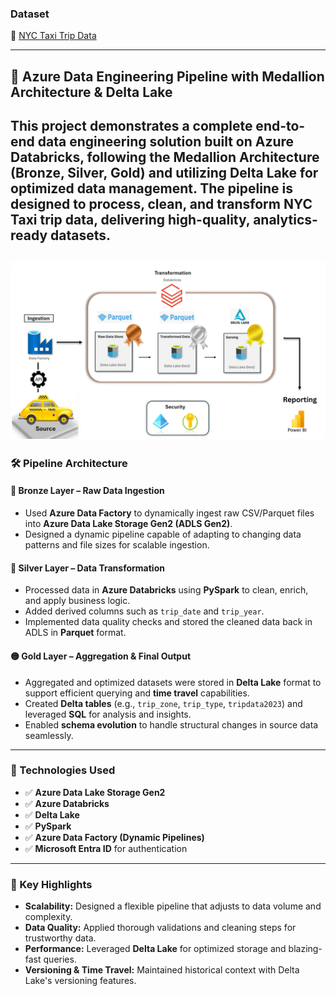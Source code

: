 
### Dataset  
🔗 [NYC Taxi Trip Data](https://www.nyc.gov/site/tlc/about/tlc-trip-record-data.page)

---

## 🚀 Azure Data Engineering Pipeline with Medallion Architecture & Delta Lake

This project demonstrates a complete end-to-end data engineering solution built on **Azure Databricks**, following the **Medallion Architecture** (Bronze, Silver, Gold) and utilizing **Delta Lake** for optimized data management. The pipeline is designed to process, clean, and transform NYC Taxi trip data, delivering high-quality, analytics-ready datasets.
---
![image alt](https://github.com/PrathameshMorye/Azure_NYC_Taxi_Data_Enginnering_Project/blob/4ca5b79a5248c605bf1cf1b698200aaba9c7ad64/Screenshots/Data%20Architecture.png)
---

### 🛠️ Pipeline Architecture

#### 🔹 Bronze Layer – Raw Data Ingestion
- Used **Azure Data Factory** to dynamically ingest raw CSV/Parquet files into **Azure Data Lake Storage Gen2 (ADLS Gen2)**.
- Designed a dynamic pipeline capable of adapting to changing data patterns and file sizes for scalable ingestion.

#### 🔸 Silver Layer – Data Transformation
- Processed data in **Azure Databricks** using **PySpark** to clean, enrich, and apply business logic.
- Added derived columns such as `trip_date` and `trip_year`.
- Implemented data quality checks and stored the cleaned data back in ADLS in **Parquet** format.

#### 🟡 Gold Layer – Aggregation & Final Output
- Aggregated and optimized datasets were stored in **Delta Lake** format to support efficient querying and **time travel** capabilities.
- Created **Delta tables** (e.g., `trip_zone`, `trip_type`, `tripdata2023`) and leveraged **SQL** for analysis and insights.
- Enabled **schema evolution** to handle structural changes in source data seamlessly.

---

### 🔧 Technologies Used

- ✅ **Azure Data Lake Storage Gen2**
- ✅ **Azure Databricks**
- ✅ **Delta Lake**
- ✅ **PySpark**
- ✅ **Azure Data Factory (Dynamic Pipelines)**
- ✅ **Microsoft Entra ID** for authentication

---

### 🌟 Key Highlights

- **Scalability:** Designed a flexible pipeline that adjusts to data volume and complexity.
- **Data Quality:** Applied thorough validations and cleaning steps for trustworthy data.
- **Performance:** Leveraged **Delta Lake** for optimized storage and blazing-fast queries.
- **Versioning & Time Travel:** Maintained historical context with Delta Lake's versioning features.
